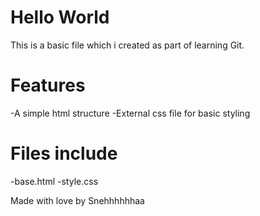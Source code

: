 # Hello World

This is a basic file which i created as part of learning Git.

# Features

-A simple html structure
-External css file for basic styling

# Files include

-base.html
-style.css

Made with love by Snehhhhhhaa